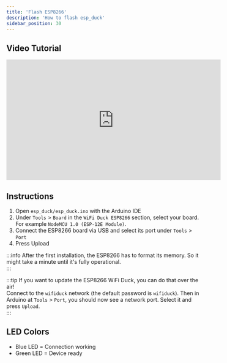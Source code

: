 ```yaml
---
title: 'Flash ESP8266'
description: 'How to flash esp_duck'
sidebar_position: 30
---
```


## Video Tutorial

<iframe width="560" height="315" src="https://www.youtube-nocookie.com/embed/VQAzxBefLZo?start=193" title="YouTube video player" frameborder="0" allow="accelerometer; autoplay; clipboard-write; encrypted-media; gyroscope; picture-in-picture" allowfullscreen></iframe>

## Instructions

1. Open `esp_duck/esp_duck.ino` with the Arduino IDE
2. Under `Tools` > `Board` in the `WiFi Duck ESP8266` section, select your board. For example `NodeMCU 1.0 (ESP-12E Module)`.
3. Connect the ESP8266 board via USB and select its port under `Tools` > `Port`
5. Press Upload

:::info
After the first installation, the ESP8266 has to format its memory. So it might take a minute until it's fully operational.  
:::

:::tip
If you want to update the ESP8266 WiFi Duck, you can do that over the air!  
Connect to the `wifiduck` network (the default password is `wifiduck`). Then in Arduino at `Tools` > `Port`, you should now see a network port. Select it and press `Upload`.  
:::

## LED Colors

* Blue LED = Connection working
* Green LED = Device ready